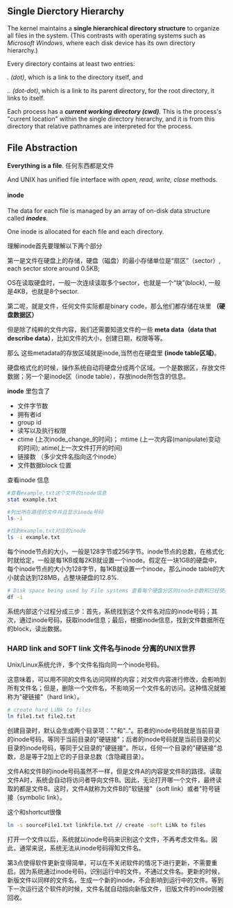 ## Single Dierctory Hierarchy

The kernel maintains a **single hierarchical directory structure** to organize all files in the system. \(This contrasts with operating systems such as _Microsoft Windows_, where each disk device has its own directory hierarchy.\)

Every directory contains at least two entries:

_. \(dot\)_, which is a link to the directory itself, and

_.. \(dot-dot\)_, which is a link to its parent directory, for the root directory, it links to itself.

Each process has a _**current working directory \(cwd\)**_. This is the process's "current location" within the single directory hierarchy, and it is from this directory that relative pathnames are interpreted for the process.

## File Abstraction

**Everything is a file**. 任何东西都是文件

And UNIX has unified file interface with _open, read, write, close_ methods.

#### inode

The data for each file is managed by an array of on-disk data structure called _**inodes**_.

One inode is allocated for each file and each directory.

理解inode首先要理解以下两个部分

第一是文件在硬盘上的存储，硬盘（磁盘）的最小存储单位是“扇区”（sector）, each sector store around 0.5KB;

OS在读取硬盘时，一般一次连续读取多个sector，也就是一个“块”\(block\), 一般是4KB，也就是8个sector.

第二呢，就是文件，任何文件实际都是binary code，那么他们都存储在块里 **（硬盘数据区）**

但是除了纯粹的文件内容，我们还需要知道文件的一些 **meta data（data that describe data）**，比如文件的大小，创建日期，权限等等。

那么 这些metadata的存放区域就是inode,当然也在硬盘里 **\(inode table区域\)**。

硬盘格式化的时候，操作系统自动将硬盘分成两个区域。一个是数据区，存放文件数据；另一个是inode区（inode table），存放inode所包含的信息。

**inode** 里包含了

* 文件字节数
* 拥有者id
* group id
* 读写以及执行权限
* ctime \(上次inode_change_的时间\)； mtime \(上一次内容\(manipulate\)变动的时间\); atime\(上一次文件打开的时间\)
* 链接数 （多少文件名指向这个inode）
* 文件数据block 位置

查看inode 信息



```bash
#查看example.txt这个文件的inode信息
stat example.txt 

#列出所在路径的文件并且显示inode号码
ls -i 

#找到example.txt对应的inode
ls -i example.txt 
```


每个inode节点的大小，一般是128字节或256字节。inode节点的总数，在格式化时就给定，一般是每1KB或每2KB就设置一个inode。假定在一块1GB的硬盘中，每个inode节点的大小为128字节，每1KB就设置一个inode，那么inode table的大小就会达到128MB，占整块硬盘的12.8%.

```bash
# Disk space being used by File systems 查看每个硬盘分区的inode总数和已经使用的数量
df -i
```
系统内部这个过程分成三步：首先，系统找到这个文件名对应的inode号码；其次，通过inode号码，获取inode信息；最后，根据inode信息，找到文件数据所在的block，读出数据。

### HARD link and SOFT link 文件名与inode 分离的UNIX世界 

Unix/Linux系统允许，多个文件名指向同一个inode号码。

这意味着，可以用不同的文件名访问同样的内容；对文件内容进行修改，会影响到所有文件名；但是，删除一个文件名，不影响另一个文件名的访问。这种情况就被称为"硬链接"（hard link）。

```bash
# create hard LiNk to files
ln file1.txt file2.txt 
```

创建目录时，默认会生成两个目录项："."和".."。前者的inode号码就是当前目录的inode号码，等同于当前目录的"硬链接"；后者的inode号码就是当前目录的父目录的inode号码，等同于父目录的"硬链接"。所以，任何一个目录的"硬链接"总数，总是等于2加上它的子目录总数（含隐藏目录）。

文件A和文件B的inode号码虽然不一样，但是文件A的内容是文件B的路径。读取文件A时，系统会自动将访问者导向文件B。因此，无论打开哪一个文件，最终读取的都是文件B。这时，文件A就称为文件B的"软链接"（soft link）或者"符号链接（symbolic link）。

这个和shortcut很像

```bash
ln -s sourceFile1.txt linkfile.txt // create -soft LiNk to files
```

打开一个文件以后，系统就以inode号码来识别这个文件，不再考虑文件名。因此，通常来说，系统无法从inode号码得知文件名。

第3点使得软件更新变得简单，可以在不关闭软件的情况下进行更新，不需要重启。因为系统通过inode号码，识别运行中的文件，不通过文件名。更新的时候，新版文件以同样的文件名，生成一个新的inode，不会影响到运行中的文件。等到下一次运行这个软件的时候，文件名就自动指向新版文件，旧版文件的inode则被回收。
